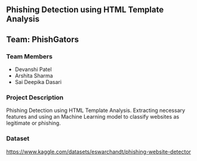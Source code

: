 ## Phishing Detection using HTML Template Analysis

## Team: PhishGators

### Team Members
- Devanshi Patel
- Arshita Sharma
- Sai Deepika Dasari

### Project Description
Phishing Detection using HTML Template Analysis. Extracting necessary features and using an Machine Learning model to classify websites as legitimate or phishing.

### Dataset
https://www.kaggle.com/datasets/eswarchandt/phishing-website-detector
